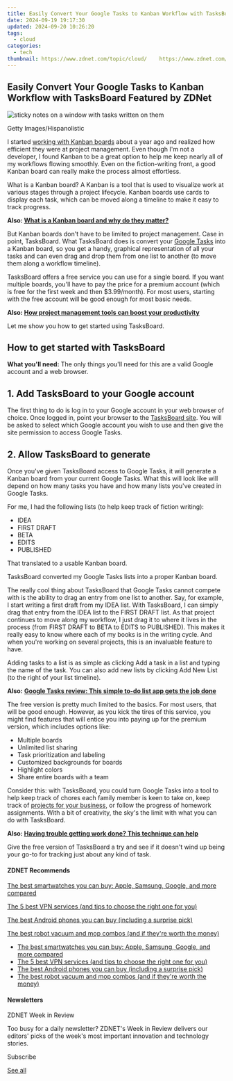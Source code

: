 ```yaml
---
title: Easily Convert Your Google Tasks to Kanban Workflow with TasksBoard Featured by ZDNet
date: 2024-09-19 19:17:30
updated: 2024-09-20 10:26:20
tags:
  - cloud
categories:
  - tech
thumbnail: https://www.zdnet.com/topic/cloud/    https://www.zdnet.com/a/img/resize/847473801cc50528eca26b71e18b2450a24f9e27/2023/05/04/3064b5bb-bb2a-4d31-bf69-930b12a479c6/gettyimages-1398717779.jpg?width=170&height=96&fit=crop&auto=webp
---
```


## Easily Convert Your Google Tasks to Kanban Workflow with TasksBoard Featured by ZDNet

![sticky notes on a window with tasks written on them](https://www.zdnet.com/a/img/resize/3f49ba66eb9f55cd3fbe5309b2d97d846faa2527/2023/05/04/3064b5bb-bb2a-4d31-bf69-930b12a479c6/gettyimages-1398717779.jpg?auto=webp&width=1280)

Getty Images/Hispanolistic

I started [working with Kanban boards](https://www.zdnet.com/home-and-office/work-life/what-is-a-kanban-board-and-why-do-they-matter/) about a year ago and realized how efficient they were at project management. Even though I'm not a developer, I found Kanban to be a great option to help me keep nearly all of my workflows flowing smoothly. Even on the fiction-writing front, a good Kanban board can really make the process almost effortless.

What is a Kanban board? A Kanban is a tool that is used to visualize work at various stages through a project lifecycle. Kanban boards use cards to display each task, which can be moved along a timeline to make it easy to track progress.

**Also: [What is a Kanban board and why do they matter?](https://www.zdnet.com/home-and-office/work-life/what-is-a-kanban-board-and-why-do-they-matter/)**

But Kanban boards don't have to be limited to project management. Case in point, TasksBoard. What TasksBoard does is convert your [Google Tasks](https://www.zdnet.com/article/microsoft-to-do-vs-google-tasks-the-best-list-manager-app-for-you/) into a Kanban board, so you get a handy, graphical representation of all your tasks and can even drag and drop them from one list to another (to move them along a workflow timeline). 

TasksBoard offers a free service you can use for a single board. If you want multiple boards, you'll have to pay the price for a premium account (which is free for the first week and then $3.99/month). For most users, starting with the free account will be good enough for most basic needs. 

**Also: [How project management tools can boost your productivity](https://www.zdnet.com/home-and-office/work-life/what-is-a-project-management-tool-and-can-it-help-you-be-more-productive/)**

Let me show you how to get started using TasksBoard. 

##  How to get started with TasksBoard 

**What you'll need:** The only things you'll need for this are a valid Google account and a web browser.

## 1\. Add TasksBoard to your Google account

The first thing to do is log in to your Google account in your web browser of choice. Once logged in, point your browser to the [TasksBoard site](https://tasksboard.com). You will be asked to select which Google account you wish to use and then give the site permission to access Google Tasks. 

## 2\. Allow TasksBoard to generate

Once you've given TasksBoard access to Google Tasks, it will generate a Kanban board from your current Google Tasks. What this will look like will depend on how many tasks you have and how many lists you've created in Google Tasks.

For me, I had the following lists (to help keep track of fiction writing):

* IDEA
* FIRST DRAFT
* BETA
* EDITS
* PUBLISHED

That translated to a usable Kanban board.

TasksBoard converted my Google Tasks lists into a proper Kanban board.

The really cool thing about TasksBoard that Google Tasks cannot compete with is the ability to drag an entry from one list to another. Say, for example, I start writing a first draft from my IDEA list. With TasksBoard, I can simply drag that entry from the IDEA list to the FIRST DRAFT list. As that project continues to move along my workflow, I just drag it to where it lives in the process (from FIRST DRAFT to BETA to EDITS to PUBLISHED). This makes it really easy to know where each of my books is in the writing cycle. And when you're working on several projects, this is an invaluable feature to have. 

Adding tasks to a list is as simple as clicking Add a task in a list and typing the name of the task. You can also add new lists by clicking Add New List (to the right of your list timeline). 

**Also:** [**Google Tasks review: This simple to-do list app gets the job done**](https://www.zdnet.com/article/google-tasks-review/)

The free version is pretty much limited to the basics. For most users, that will be good enough. However, as you kick the tires of this service, you might find features that will entice you into paying up for the premium version, which includes options like: 

* Multiple boards
* Unlimited list sharing
* Task prioritization and labeling
* Customized backgrounds for boards
* Highlight colors
* Share entire boards with a team

Consider this: with TasksBoard, you could turn Google Tasks into a tool to help keep track of chores each family member is keen to take on, keep track of [projects for your business](https://www.zdnet.com/article/project-management-how-to-cope-with-massive-uncertainty-and-still-get-stuff-done/), or follow the progress of homework assignments. With a bit of creativity, the sky's the limit with what you can do with TasksBoard. 

**Also: [Having trouble getting work done? This technique can help](https://www.zdnet.com/education/professional-development/pomodoro-technique/)**

Give the free version of TasksBoard a try and see if it doesn't wind up being your go-to for tracking just about any kind of task. 

#### **ZDNET** Recommends

[The best smartwatches you can buy: Apple, Samsung, Google, and more compared](https://www.zdnet.com/article/best-smartwatch/ "The best smartwatches you can buy: Apple, Samsung, Google, and more compared")

[The 5 best VPN services (and tips to choose the right one for you)](https://www.zdnet.com/article/best-vpn/ "The 5 best VPN services (and tips to choose the right one for you)")

[The best Android phones you can buy (including a surprise pick)](https://www.zdnet.com/article/best-android-phone/ "The best Android phones you can buy (including a surprise pick)")

[The best robot vacuum and mop combos (and if they're worth the money)](https://www.zdnet.com/article/best-robot-vacuum-mop/ "The best robot vacuum and mop combos (and if they're worth the money)")

* [The best smartwatches you can buy: Apple, Samsung, Google, and more compared](https://www.zdnet.com/article/best-smartwatch/ "The best smartwatches you can buy: Apple, Samsung, Google, and more compared")
* [The 5 best VPN services (and tips to choose the right one for you)](https://www.zdnet.com/article/best-vpn/ "The 5 best VPN services (and tips to choose the right one for you)")
* [The best Android phones you can buy (including a surprise pick)](https://www.zdnet.com/article/best-android-phone/ "The best Android phones you can buy (including a surprise pick)")
* [The best robot vacuum and mop combos (and if they're worth the money)](https://www.zdnet.com/article/best-robot-vacuum-mop/ "The best robot vacuum and mop combos (and if they're worth the money)")

#### Newsletters

ZDNET Week in Review

Too busy for a daily newsletter? ZDNET's Week in Review delivers our editors' picks of the week's most important innovation and technology stories.

 Subscribe

[See all](https://www.zdnet.com/newsletters/)

<ins class="adsbygoogle"
     style="display:block"
     data-ad-format="autorelaxed"
     data-ad-client="ca-pub-7571918770474297"
     data-ad-slot="1223367746"></ins>



<ins class="adsbygoogle"
     style="display:block"
     data-ad-client="ca-pub-7571918770474297"
     data-ad-slot="8358498916"
     data-ad-format="auto"
     data-full-width-responsive="true"></ins>
